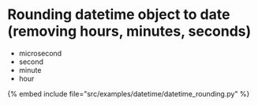 # Rounding datetime object to date (removing hours, minutes, seconds)

* microsecond
* second
* minute
* hour

{% embed include file="src/examples/datetime/datetime_rounding.py" %}


